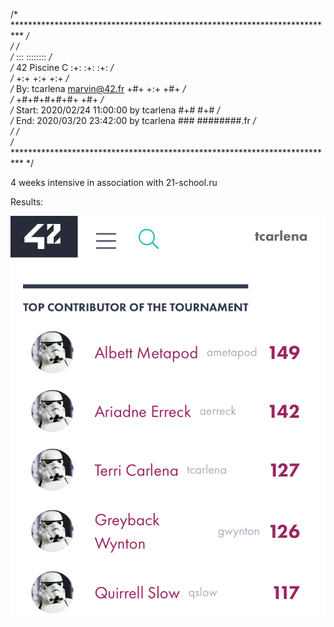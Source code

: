 /* ************************************************************************** */  
/*                                                                            */  
/*                                                        :::      ::::::::   */  
/*   42 Piscine C                                       :+:      :+:    :+:   */  
/*                                                    +:+ +:+         +:+     */  
/*   By: tcarlena <marvin@42.fr>                    +#+  +:+       +#+        */  
/*                                                +#+#+#+#+#+   +#+           */  
/*   Start: 2020/02/24 11:00:00 by tcarlena            #+#    #+#             */  
/*   End:   2020/03/20 23:42:00 by tcarlena           ###   ########.fr       */  
/*                                                                            */  
/* ************************************************************************** */  
  
4 weeks intensive in association with 21-school.ru  
  
Results:  

![](results.png)
